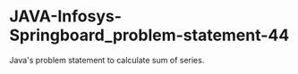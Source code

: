 # JAVA-Infosys-Springboard_problem-statement-44
Java's problem statement to calculate sum of series.
